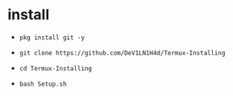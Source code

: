 # install


* `pkg install git -y`

* `git clone https://github.com/DeV1LN1H4d/Termux-Installing`

* `cd Termux-Installing`

* `bash Setup.sh`
